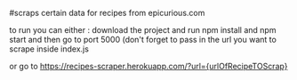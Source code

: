#scraps certain data for recipes from epicurious.com

to run you can either :
download the project and run npm install and npm start and then go to port 5000 (don't forget to pass  in the url you want
to scrape inside index.js

or go to https://recipes-scraper.herokuapp.com/?url={urlOfRecipeTOScrap}

